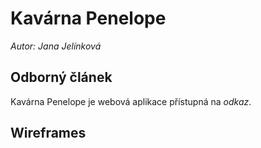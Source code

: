 # Kavárna Penelope

*Autor: Jana Jelínková*

## Odborný článek 

Kavárna Penelope je webová aplikace přístupná na *odkaz*.

## Wireframes